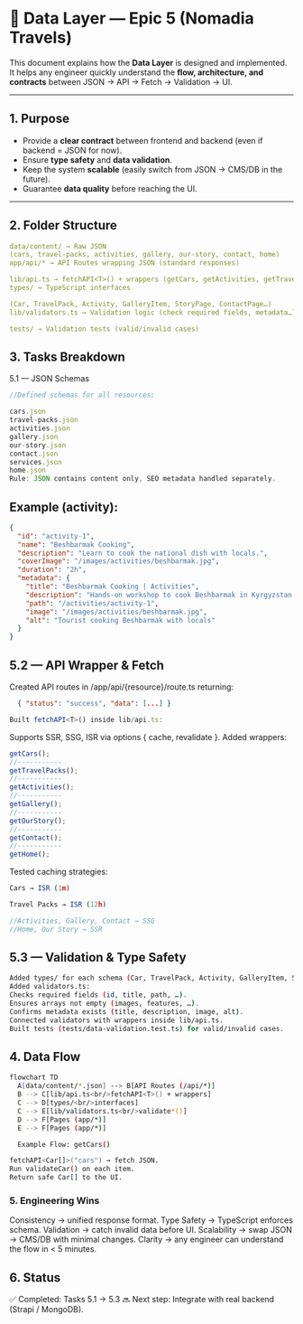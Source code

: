 # 📘 Data Layer — Epic 5 (Nomadia Travels)

This document explains how the **Data Layer** is designed and implemented.  
It helps any engineer quickly understand the **flow, architecture, and contracts** between JSON → API → Fetch → Validation → UI.

---

## 1. Purpose

- Provide a **clear contract** between frontend and backend (even if backend = JSON for now).
- Ensure **type safety** and **data validation**.
- Keep the system **scalable** (easily switch from JSON → CMS/DB in the future).
- Guarantee **data quality** before reaching the UI.

---

## 2. Folder Structure

```yaml
data/content/ → Raw JSON
(cars, travel-packs, activities, gallery, our-story, contact, home)
app/api/* → API Routes wrapping JSON (standard responses)

lib/api.ts → fetchAPI<T>() + wrappers (getCars, getActivities, getTravelPacks…)
types/ → TypeScript interfaces

(Car, TravelPack, Activity, GalleryItem, StoryPage, ContactPage…)
lib/validators.ts → Validation logic (check required fields, metadata…)

tests/ → Validation tests (valid/invalid cases)
```

## 3. Tasks Breakdown

5.1 — JSON Schemas

```ts
//Defined schemas for all resources:

cars.json
travel-packs.json
activities.json
gallery.json
our-story.json
contact.json
services.json
home.json
Rule: JSON contains content only, SEO metadata handled separately.
```

## Example (activity):

```json
{
  "id": "activity-1",
  "name": "Beshbarmak Cooking",
  "description": "Learn to cook the national dish with locals.",
  "coverImage": "/images/activities/beshbarmak.jpg",
  "duration": "2h",
  "metadata": {
    "title": "Beshbarmak Cooking | Activities",
    "description": "Hands-on workshop to cook Beshbarmak in Kyrgyzstan.",
    "path": "/activities/activity-1",
    "image": "/images/activities/beshbarmak.jpg",
    "alt": "Tourist cooking Beshbarmak with locals"
  }
}
```

## 5.2 — API Wrapper & Fetch

Created API routes in /app/api/{resource}/route.ts returning:

```json
  { "status": "success", "data": [...] }
```

```ts
Built fetchAPI<T>() inside lib/api.ts:
```

Supports SSR, SSG, ISR via options { cache, revalidate }.
Added wrappers:

```ts
getCars();
//-----------
getTravelPacks();
//-----------
getActivities();
//-----------
getGallery();
//-----------
getOurStory();
//-----------
getContact();
//-----------
getHome();
```

Tested caching strategies:

```ts
Cars → ISR (1m)

Travel Packs → ISR (12h)

//Activities, Gallery, Contact → SSG
//Home, Our Story → SSR
```

## 5.3 — Validation & Type Safety

```bash
Added types/ for each schema (Car, TravelPack, Activity, GalleryItem, StoryPage…).
Added validators.ts:
Checks required fields (id, title, path, …).
Ensures arrays not empty (images, features, …).
Confirms metadata exists (title, description, image, alt).
Connected validators with wrappers inside lib/api.ts.
Built tests (tests/data-validation.test.ts) for valid/invalid cases.
```

## 4. Data Flow

```bash
flowchart TD
  A[data/content/*.json] --> B[API Routes (/api/*)]
  B --> C[lib/api.ts<br/>fetchAPI<T>() + wrappers]
  C --> D[types/<br/>interfaces]
  C --> E[lib/validators.ts<br/>validate*()]
  D --> F[Pages (app/*)]
  E --> F[Pages (app/*)]

  Example Flow: getCars()

fetchAPI<Car[]>("cars") → fetch JSON.
Run validateCar() on each item.
Return safe Car[] to the UI.
```

### 5. Engineering Wins

Consistency → unified response format.
Type Safety → TypeScript enforces schema.
Validation → catch invalid data before UI.
Scalability → swap JSON → CMS/DB with minimal changes.
Clarity → any engineer can understand the flow in < 5 minutes.

## 6. Status

✅ Completed: Tasks 5.1 → 5.3
🔜 Next step: Integrate with real backend (Strapi / MongoDB).
